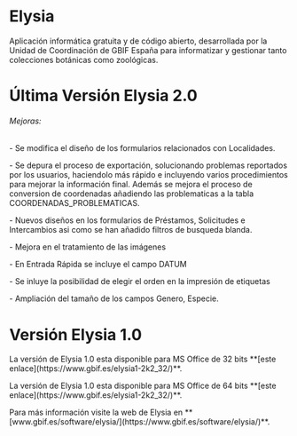 # Elysia
Aplicación informática gratuita y de código abierto, desarrollada por la Unidad de Coordinación de GBIF España para informatizar y gestionar tanto colecciones botánicas como zoológicas.
# Última Versión Elysia 2.0
<h6>Mejoras:</h6>
<p>- Se modifica el diseño de los formularios relacionados con Localidades.</p>
<p>- Se depura el proceso de exportación, solucionando problemas reportados por los usuarios, haciendolo más rápido e incluyendo varios procedimientos para mejorar la información final. Además se mejora el proceso de conversion de coordenadas añadiendo las problematicas a la tabla COORDENADAS_PROBLEMATICAS.</p>
<p>- Nuevos diseños en los formularios de Préstamos, Solicitudes e Intercambios asi como se han añadido filtros de busqueda blanda.</p>
<p>- Mejora en el tratamiento de las imágenes</p>
<p>- En Entrada Rápida se incluye el campo DATUM </p>
<p>- Se inluye la posibilidad de elegir el orden en la impresión de etiquetas</p>
<p>- Ampliación del tamaño de los campos Genero, Especie.</p>

# Versión Elysia 1.0
<p>La versión de Elysia 1.0 esta disponible para MS Office de 32 bits **[este enlace](https://www.gbif.es/elysia1-2k2_32/)**.</p>
<p>La versión de Elysia 1.0 esta disponible para MS Office de 64 bits **[este enlace](https://www.gbif.es/elysia1-2k2_32/)**.</p>
<p>Para más información visite la web de Elysia en **[www.gbif.es/software/elysia/](https://www.gbif.es/software/elysia/)**.</p>

